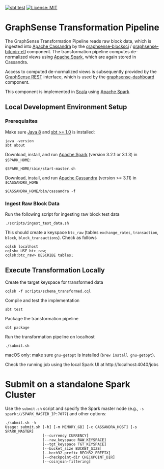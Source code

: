 [![sbt test](https://github.com/graphsense/graphsense-transformation/actions/workflows/sbt_test.yml/badge.svg)](https://github.com/graphsense/graphsense-transformation/actions/workflows/sbt_test.yml)
[![License: MIT](https://img.shields.io/badge/License-MIT-yellow.svg)](https://opensource.org/licenses/MIT)

# GraphSense Transformation Pipeline

The GraphSense Transformation Pipeline reads raw block data, which is
ingested into [Apache Cassandra][apache-cassandra]
by the [graphsense-blocksci][graphsense-blocksci] /
[graphsense-bitcoin-etl][graphsense-bitcoin-etl] component.
The transformation pipeline computes de-normalized views using
[Apache Spark][apache-spark], which are again stored in Cassandra.

Access to computed de-normalized views is subsequently provided by the
[GraphSense REST][graphsense-rest] interface, which is used by the
[graphsense-dashboard][graphsense-dashboard] component.

This component is implemented in [Scala][scala-lang] using
[Apache Spark][apache-spark].

## Local Development Environment Setup

### Prerequisites

Make sure [Java 8][java] and [sbt >= 1.0][scala-sbt] is installed:

    java -version
    sbt about

Download, install, and run [Apache Spark][apache-spark] (version 3.2.1 or 3.1.3)
in `$SPARK_HOME`:

    $SPARK_HOME/sbin/start-master.sh

Download, install, and run [Apache Cassandra][apache-cassandra]
(version >= 3.11) in `$CASSANDRA_HOME`

    $CASSANDRA_HOME/bin/cassandra -f

### Ingest Raw Block Data

Run the following script for ingesting raw block test data

    ./scripts/ingest_test_data.sh

This should create a keyspace `btc_raw` (tables `exchange_rates`,
`transaction`, `block`, `block_transactions`). Check as follows

    cqlsh localhost
    cqlsh> USE btc_raw;
    cqlsh:btc_raw> DESCRIBE tables;

## Execute Transformation Locally

Create the target keyspace for transformed data

    cqlsh -f scripts/schema_transformed.cql

Compile and test the implementation

    sbt test

Package the transformation pipeline

    sbt package

Run the transformation pipeline on localhost

    ./submit.sh

macOS only: make sure `gnu-getopt` is installed (`brew install gnu-getopt`).

Check the running job using the local Spark UI at http://localhost:4040/jobs

# Submit on a standalone Spark Cluster

Use the `submit.sh` script and specify the Spark master node
(e.g., `-s spark://SPARK_MASTER_IP:7077`) and other options:

```
./submit.sh -h
Usage: submit.sh [-h] [-m MEMORY_GB] [-c CASSANDRA_HOST] [-s SPARK_MASTER]
                 [--currency CURRENCY]
                 [--raw_keyspace RAW_KEYSPACE]
                 [--tgt_keyspace TGT_KEYSPACE]
                 [--bucket_size BUCKET_SIZE]
                 [--bech32-prefix BECH32_PREFIX]
                 [--checkpoint-dir CHECKPOINT_DIR]
                 [--coinjoin-filtering]
```


[graphsense-blocksci]: https://github.com/graphsense/graphsense-blocksci
[graphsense-bitcoin-etl]: https://github.com/graphsense/graphsense-bitcoin-etl
[graphsense-dashboard]: https://github.com/graphsense/graphsense-dashboard
[graphsense-rest]: https://github.com/graphsense/graphsense-rest
[graphsense-setup]: https://github.com/graphsense/graphsense-setup
[java]: https://adoptopenjdk.net
[scala-lang]: https://www.scala-lang.org
[scala-ide]: http://scala-ide.org/
[scala-lang]: https://www.scala-lang.org/
[scala-sbt]: http://www.scala-sbt.org
[sbteclipse]: https://github.com/typesafehub/sbteclipse
[apache-spark]: https://spark.apache.org/downloads.html
[apache-cassandra]: http://cassandra.apache.org/
